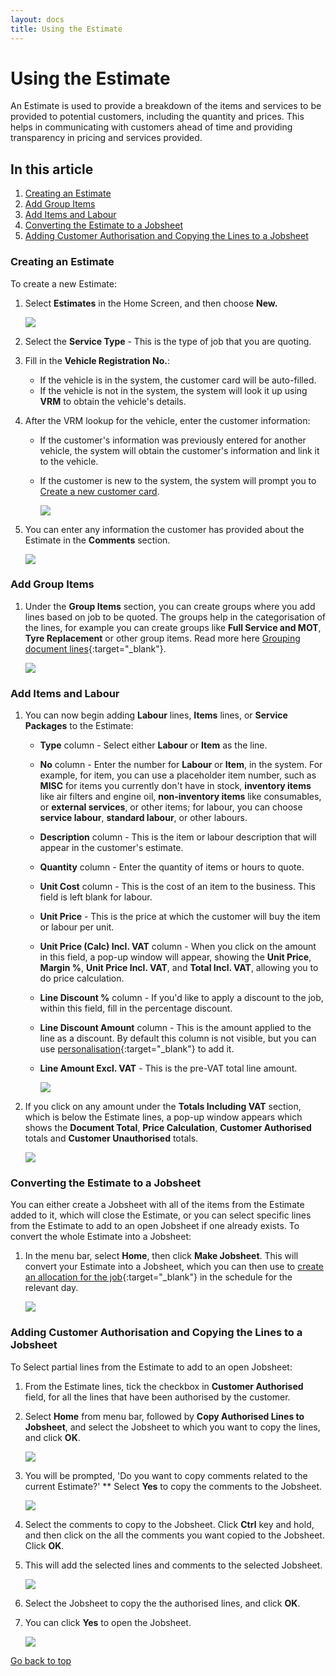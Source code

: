 ```yaml
---
layout: docs
title: Using the Estimate
---
```


<a name="top"></a>

# Using the Estimate
An Estimate is used to provide a breakdown of the items and services to be provided to potential customers, including the quantity and prices. This helps in communicating with customers ahead of time and providing transparency in pricing and services provided.

## In this article
1. [Creating an Estimate](#creating-an-estimate)
2. [Add Group Items](#add-group-items)
3. [Add Items and Labour](#add-items-and-labour)
4. [Converting the Estimate to a Jobsheet](#converting-the-estimate-to-a-jobsheet)
5. [Adding Customer Authorisation and Copying the Lines to a Jobsheet](#adding-customer-authorisation-and-copying-the-lines-to-a-jobsheet) 

### Creating an Estimate
To create a new Estimate:
1. Select **Estimates** in the Home Screen, and then choose **New.**

   ![](media/garagehive-create-an-estimate1.gif)

2. Select the **Service Type** - This is the type of job that you are quoting.
3. Fill in the **Vehicle Registration No.**:
    - If the vehicle is in the system, the customer card will be auto-filled.
    - If the vehicle is not in the system, the system will look it up using **VRM** to obtain the vehicle's details.
4. After the VRM lookup for the vehicle, enter the customer information:
    - If the customer's information was previously entered for another vehicle, the system will obtain the customer's information and link it to the vehicle.
    - If the customer is new to the system, the system will prompt you to [Create a new customer card](docs/garagehive-create-a-customer-card.html "Create Customer Card").

      ![](media/garagehive-create-an-estimate2.png)

5. You can enter any information the customer has provided about the Estimate in the **Comments** section. 

   ![](media/garagehive-create-an-estimate3.png)

### Add Group Items
1. Under the **Group Items** section, you can create groups where you add lines based on job to be quoted. The groups help in the categorisation of the lines, for example you can create groups like **Full Service and MOT**, **Tyre Replacement** or other group items. Read more here [Grouping document lines](garagehive-group-items-grouping-document-lines.html){:target="_blank"}.

   ![](media/garagehive-create-an-estimate4.png)

### Add Items and Labour
1. You can now begin adding **Labour** lines, **Items** lines, or **Service Packages** to the Estimate:
    - **Type** column - Select either **Labour** or **Item** as the line.
    - **No** column - Enter the number for **Labour** or **Item**, in the system. For example, for item, you can use a placeholder item number, such as **MISC** for items you currently don't have in stock, **inventory items** like air filters and engine oil, **non-inventory items** like consumables, or **external services**, or other items; for labour, you can choose **service labour**, **standard labour**, or other labours.
    - **Description** column - This is the item or labour description that will appear in the customer's estimate.
    - **Quantity** column - Enter the quantity of items or hours to quote.
    - **Unit Cost** column - This is the cost of an item to the business. This field is left blank for labour.
    - **Unit Price** - This is the price at which the customer will buy the item or labour per unit.
    - **Unit Price (Calc) Incl. VAT** column - When you click on the amount in this field, a pop-up window will appear, showing the **Unit Price**, **Margin %**, **Unit Price Incl. VAT**, and **Total Incl. VAT**, allowing you to do price calculation.
    - **Line Discount %** column - If you'd like to apply a discount to the job, within this field, fill in the percentage discount.
    - **Line Discount Amount** column - This is the amount applied to the line as a discount. By default this column is not visible, but you can use [personalisation](garagehive-personalising-garage-hive.html){:target="_blank"} to add it.
    - **Line Amount Excl. VAT** - This is the pre-VAT total line amount.

      ![](media/garagehive-create-an-estimate5.png)

2. If you click on any amount under the **Totals Including VAT** section, which is below the Estimate lines, a pop-up window appears which shows the **Document Total**, **Price Calculation**, **Customer Authorised** totals and **Customer Unauthorised** totals.

   ![](media/garagehive-create-an-estimate6.gif)

### Converting the Estimate to a Jobsheet
You can either create a Jobsheet with all of the items from the Estimate added to it, which will close the Estimate, or you can select specific lines from the Estimate to add to an open Jobsheet if one already exists. 
To convert the whole Estimate into a Jobsheet:
1. In the menu bar, select **Home**, then click **Make Jobsheet**. This will convert your Estimate into a Jobsheet, which you can then use to [create an allocation for the job](garagehive-create-a-booking.html){:target="_blank"} in the schedule for the relevant day.

   ![](media/garagehive-create-an-estimate7.gif)

### Adding Customer Authorisation and Copying the Lines to a Jobsheet
To Select partial lines from the Estimate to add to an open Jobsheet:
1. From the Estimate lines, tick the checkbox in **Customer Authorised** field, for all the lines that have been authorised by the customer.
2. Select **Home** from menu bar, followed by **Copy Authorised Lines to Jobsheet**, and select the Jobsheet to which you want to copy the lines, and click **OK**.

   ![](media/garagehive-create-an-estimate8.png)

3. You will be prompted, 'Do you want to copy comments related to the current Estimate?' ** Select **Yes** to copy the comments to the Jobsheet.
 
    ![](media/garagehive-create-an-estimate9.png)

4. Select the comments to copy to the Jobsheet. Click **Ctrl** key and hold, and then click on the all the comments you want copied to the Jobsheet. Click **OK**.
5. This will add the selected lines and comments to the selected Jobsheet.

   ![](media/garagehive-create-an-estimate10.png)

6. Select the Jobsheet to copy the the authorised lines, and click **OK**. 
7. You can click **Yes** to open the Jobsheet.

   ![](media/garagehive-create-an-estimate11.gif)


[Go back to top](#top)
